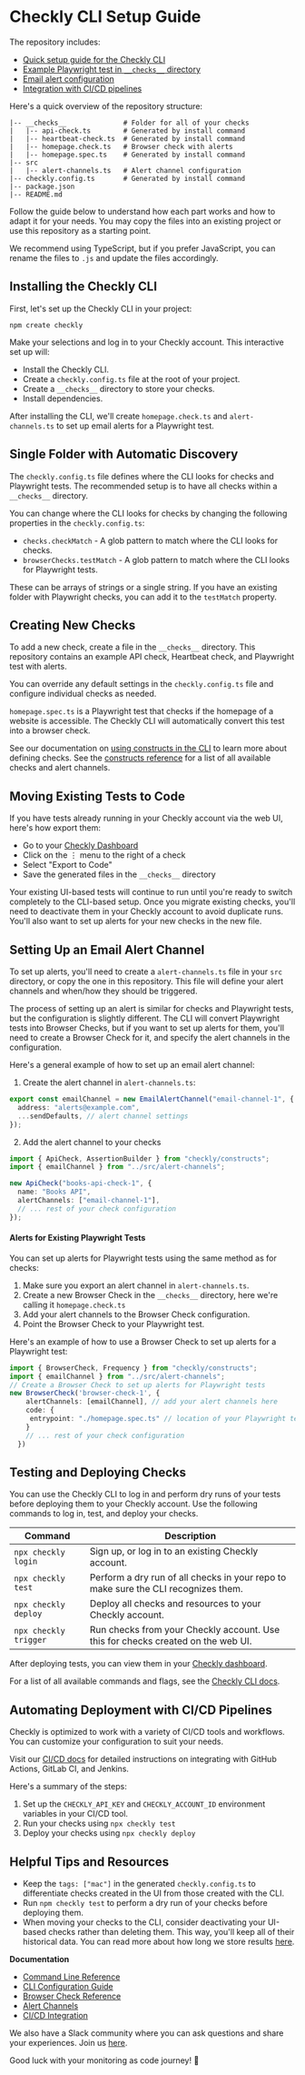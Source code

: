 # Checkly CLI Setup Guide

The repository includes:
- [Quick setup guide for the Checkly CLI](#installing-the-checkly-cli)
- [Example Playwright test in `__checks__` directory](#single-folder-with-automatic-discovery)
- [Email alert configuration](#setting-up-an-email-alert-channel)
- [Integration with CI/CD pipelines](#automating-deployment-with-cicd-pipelines)

Here's a quick overview of the repository structure:
```plaintext 
|-- __checks__              # Folder for all of your checks
|   |-- api-check.ts        # Generated by install command
|   |-- heartbeat-check.ts  # Generated by install command
|   |-- homepage.check.ts   # Browser check with alerts
|   |-- homepage.spec.ts    # Generated by install command
|-- src
|   |-- alert-channels.ts   # Alert channel configuration
|-- checkly.config.ts       # Generated by install command
|-- package.json
|-- README.md
```

Follow the guide below to understand how each part works and how to adapt it for your needs. You may copy the files into an existing project or use this repository as a starting point. 

We recommend using TypeScript, but if you prefer JavaScript, you can rename the files to `.js` and update the files accordingly.

## Installing the Checkly CLI

First, let's set up the Checkly CLI in your project:

```
npm create checkly
```
Make your selections and log in to your Checkly account. This interactive set up will:
- Install the Checkly CLI.
- Create a `checkly.config.ts` file at the root of your project.
- Create a `__checks__` directory to store your checks.
- Install dependencies.


After installing the CLI, we'll create `homepage.check.ts` and `alert-channels.ts` to set up email alerts for a Playwright test.

## Single Folder with Automatic Discovery
The `checkly.config.ts` file defines where the CLI looks for checks and Playwright tests. The recommended setup is to have all checks within a `__checks__` directory. 

You can change where the CLI looks for checks by changing the following properties in the `checkly.config.ts`:

- `checks.checkMatch` - A glob pattern to match where the CLI looks for checks.
- `browserChecks.testMatch` - A glob pattern to match where the CLI looks for Playwright tests. 

These can be arrays of strings or a single string. If you have an existing folder with Playwright checks, you can add it to the `testMatch` property.
 
## Creating New Checks

To add a new check, create a file in the `__checks__` directory. This repository contains an example API check, Heartbeat check, and Playwright test with alerts.

You can override any default settings in the `checkly.config.ts` file and configure individual checks as needed.

`homepage.spec.ts` is a Playwright test that checks if the homepage of a website is accessible. The Checkly CLI will automatically convert this test into a browser check.

See our documentation on [using constructs in the CLI](https://www.checklyhq.com/docs/cli/using-constructs/) to learn more about defining checks. See the [constructs reference](https://www.checklyhq.com/docs/cli/constructs-reference/) for a list of all available checks and alert channels.

## Moving Existing Tests to Code
If you have tests already running in your Checkly account via the web UI, here's how export them:

- Go to your [Checkly Dashboard](https://app.checklyhq.com)
- Click on the ⋮ menu to the right of a check
- Select "Export to Code"
- Save the generated files in the `__checks__` directory


Your existing UI-based tests will continue to run until you're ready to switch completely to the CLI-based setup. Once you migrate existing checks, you'll need to deactivate them in your Checkly account to avoid duplicate runs. You'll also want to set up alerts for your new checks in the new file.

## Setting Up an Email Alert Channel
To set up alerts, you'll need to create a `alert-channels.ts` file in your `src` directory, or copy the one in this repository. This file will define your alert channels and when/how they should be triggered.

The process of setting up an alert is similar for checks and Playwright tests, but the configuration is slightly different. The CLI will convert Playwright tests into Browser Checks, but if you want to set up alerts for them, you'll need to create a Browser Check for it, and specify the alert channels in the configuration.

 Here's a general example of how to set up an email alert channel:
1. Create the alert channel in `alert-channels.ts`:

  ```typescript
  export const emailChannel = new EmailAlertChannel("email-channel-1", {
    address: "alerts@example.com",
    ...sendDefaults, // alert channel settings
  });
  ```
  2. Add the alert channel to your checks
```typescript
import { ApiCheck, AssertionBuilder } from "checkly/constructs";
import { emailChannel } from "../src/alert-channels";

new ApiCheck("books-api-check-1", {
  name: "Books API",
  alertChannels: ["email-channel-1"],
  // ... rest of your check configuration
});
```
#### Alerts for Existing Playwright Tests

You can set up alerts for Playwright tests using the same method as for checks:
1. Make sure you export an alert channel in `alert-channels.ts`.
2. Create a new Browser Check in the `__checks__` directory, here we're calling it `homepage.check.ts`
3. Add your alert channels to the Browser Check configuration.
4. Point the Browser Check to your Playwright test.

Here's an example of how to use a Browser Check to set up alerts for a Playwright test:
```typescript
import { BrowserCheck, Frequency } from "checkly/constructs";
import { emailChannel } from "../src/alert-channels";
// Create a Browser Check to set up alerts for Playwright tests
new BrowserCheck('browser-check-1', {
    alertChannels: [emailChannel], // add your alert channels here
    code: {
     entrypoint: "./homepage.spec.ts" // location of your Playwright test, can be relative or absolute path
    }
    // ... rest of your check configuration
  })
``` 
 

## Testing and Deploying Checks

You can use the Checkly CLI to log in and perform dry runs of your tests before deploying them to your Checkly account.
Use the following commands to log in, test, and deploy your checks.
 
|Command |Description |
| --------------------| ------------------- |
| `npx checkly login` | Sign up, or log in to an existing Checkly account. |
| `npx checkly test` | Perform a dry run of all checks in your repo to make sure the CLI recognizes them.|
| `npx checkly deploy` | Deploy all checks and resources to your Checkly account. |
|`npx checkly trigger`| Run checks from your Checkly account. Use this for checks created on the web UI.|

After deploying tests, you can view them in your [Checkly dashboard](https://app.checklyhq.com/).

For a list of all available commands and flags, see the [Checkly CLI docs](https://www.checklyhq.com/docs/cli/command-line-reference/).


 
## Automating Deployment with CI/CD Pipelines

Checkly is optimized to work with a variety of CI/CD tools and workflows. You can customize your configuration to suit your needs.

Visit our [CI/CD docs](https://www.checklyhq.com/docs/cicd/) for detailed instructions on integrating with GitHub Actions, GitLab CI, and Jenkins.

Here's a summary of the steps:

1. Set up the `CHECKLY_API_KEY` and `CHECKLY_ACCOUNT_ID` environment variables in your CI/CD tool.
2. Run your checks using `npx checkly test`
3. Deploy your checks using `npx checkly deploy`

 

## Helpful Tips and Resources
- Keep the `tags: ["mac"]` in the generated `checkly.config.ts` to differentiate checks created in the UI from those created with the CLI.
- Run `npm checkly test` to perform a dry run of your checks before deploying them.
- When moving your checks to the CLI, consider deactivating your UI-based checks rather than deleting them. This way, you'll keep all of their historical data. You can read more about how long we store results [here](https://www.checklyhq.com/docs/monitoring/how-we-store-data/#data-retention).

**Documentation**
- [Command Line Reference](https://www.checklyhq.com/docs/cli/command-line-reference/)
- [CLI Configuration Guide](https://www.checklyhq.com/docs/cli/constructs-reference/)
- [Browser Check Reference](https://www.checklyhq.com/docs/browser-checks/)
- [Alert Channels](https://www.checklyhq.com/docs/alerting/)
- [CI/CD Integration](https://www.checklyhq.com/docs/cicd/)
 
We also have a Slack community where you can ask questions and share your experiences. Join us [here](https://slack.checklyhq.com/).

Good luck with your monitoring as code journey! 🚀
